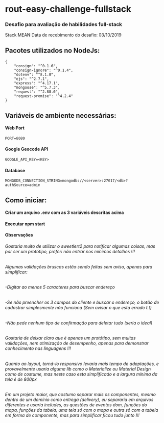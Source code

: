 # rout-easy-challenge-fullstack

### Desafio para avaliação de habilidades full-stack

Stack MEAN
Data de recebimento do desafio: 03/10/2019

## Pacotes utilizados no NodeJs:

    {
        "consign": "^0.1.6",
        "consign-ignore": "^0.1.4",
        "dotenv": "^8.1.0",
        "ejs": "^2.7.1",
        "express": "^4.17.1",
        "mongoose": "^5.7.3",
        "request": "^2.88.0",
        "request-promise": "^4.2.4"
    }

## Variáveis de ambiente necessárias:

#### Web Port

    PORT=8080

#### Google Geocode API

    GOOGLE_API_KEY=<KEY>

#### Database

    MONGODB_CONNECTION_STRING=mongodb://<server>:27017/<db>?authSource=admin

## Como iniciar:

#### Criar um arquivo .env com as 3 variáveis descritas acima

#### Executar npm start

#### Observações

###### Gostaria muito de utilizar o sweetlert2 para notificar algumas coisas, mas por ser um protótipo, preferi não entrar nos mínimos detalhes !!!

###### Algumas validações bruscas estão sendo feitas sem aviso, apenas para simplificar:

###### -Digitar ao menos 5 caracteres para buscar endereço

###### -Se não preencher os 3 campos do cliente e buscar o endereço, o botão de cadastrar simplesmente não funciona (Sem avisar o que esta errado t.t)

###### -Não pede nenhum tipo de confirmação para deletar tudo (seria o ideal)

###### Gostaria de deixar claro que é apenas um protótipo, sem muitas validações, nem otimização de desempenho, apenas para demonstrar conhecimento nas linguagens !!!

###### Quanto ao layout, torná-lo responsivo levaria mais tempo de adaptações, e provavelmente usaria alguma lib como o Materialize ou Material Design como de costume, mas neste caso esta simplificado e a largura mínima da tela é de 800px

###### Em um projeto maior, que costumo separar mais os componentes, mesmo dentro de um domínio como entrega (delivery), eu separaria em arquivos diferentes e usaria includes, as questões de eventos dom, funções do mapa, funções da tabela, uma tela só com o mapa e outra só com a tabela em forma de componente, mas para simplificar ficou tudo junto !!!
